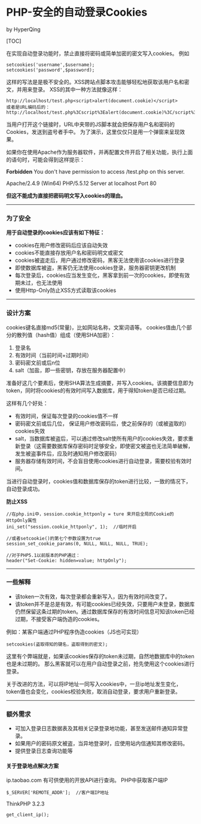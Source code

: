 # PHP-安全的自动登录Cookies

by HyperQing

[TOC]

在实现自动登录功能时，禁止直接将密码或简单加密的密文写入cookies。
例如
```
setcookies('username',$username);
setcookies('password',$password);
```
这样的写法是是极不安全的。XSS跨站点脚本攻击能够轻松地获取该用户名和密文，并用来登录。
XSS的其中一种方法就像这样：
```
http://localhost/test.php<script>alert(document.cookie)</script>
或者是URL编码后的：
http://localhost/test.php%3Cscript%3Ealert(document.cookie)%3C/script%3E
```
当用户打开这个链接时，URL中夹带的JS脚本就会把保存用户名和密码的Cookies，发送到盗号者手中。
为了演示，这里仅仅只是用一个弹窗来呈现效果。

如果你在使用Apache作为服务器软件，并再配置文件开启了相关功能，执行上面的语句时，可能会得到这样提示：

**Forbidden**
You don't have permission to access /test.php<script>alert(document.cookie)</script> on this server.

Apache/2.4.9 (Win64) PHP/5.5.12 Server at localhost Port 80

**但这不能成为直接把密码明文写入cookies的理由。**

----
### 为了安全
**用于自动登录的cookies应该有如下特征：**

- cookies在用户修改密码后应该自动失效
- cookies不能直接存放用户名和密码明文或密文
- cookies被盗走后，用户通过修改密码，黑客无法使用该cookies进行登录
- 即使数据库被盗，黑客仍无法使用cookies登录，服务器密钥更改机制
- 每次登录后，cookies应当发生变化，黑客拿到前一次的cookies，即使有效期未过，也无法使用
- 使用Http-Only防止XSS方式读取该cookies

----

### 设计方案

cookies键名直接md5(常量)，比如网站名称，文案词语等。
cookies值由几个部分的散列值（hash值）组成（使用SHA加密）：

 1. 登录名
 2. 有效时间（当前时间+过期时间）
 3. 密码密文前或后n位
 4. salt（加盐，即一些密钥，存放在服务器配置中）

准备好这几个要素后，使用SHA算法生成摘要，并写入cookies。该摘要信息即为token，同时将cookies的有效时间写入数据库，用于得知token是否已经过期。

这样有几个好处：

- 有效时间，保证每次登录的cookies值不一样
- 密码密文前或后几位， 保证用户修改密码后，使之前保存的（或被盗取的）cookies失效
- salt，当数据库被盗后，可以通过修改salt使所有用户的cookies失效，要求重新登录（这需要数据库保存密码时足够安全，即使密文被盗也无法简单破解，发生被盗事件后，应及时通知用户修改密码）
- 服务器存储有效时间，不会盲目使用cookies进行自动登录，需要校验有效时间。

当进行自动登录时，cookies值和数据库保存的token进行比较，一致的情况下，自动登录成功。

**防止XSS**
```
//在php.ini中，session.cookie_httponly = ture 来开启全局的Cookie的HttpOnly属性
ini_set("session.cookie_httponly", 1);  //临时开启

//或者setcookie()的第七个参数设置为true
session_set_cookie_params(0, NULL, NULL, NULL, TRUE);

//对于PHP5.1以前版本的PHP通过：
header("Set-Cookie: hidden=value; httpOnly");
```

----

### 一些解释

- 该token一次有效，每次登录都会重新写入，因为有效时间改变了。
- 该token并不是总是有效，有可能cookies已经失效，只要用户未登录，数据库仍然保留这条过期的token。通过数据库保存的有效时间信息可知该token已经过期，不接受客户端伪造的cookies。

例如：某客户端通过PHP程序伪造cookies（JS也可实现）
```
setcookies(盗取得知的键名，盗取得到的密文);
```
这里有个弊端就是，如果该cookies保存的token未过期，自然地数据库中的token也是未过期的。
那么黑客就可以在用户自动登录之前，抢先使用这个cookies进行登录。

关于改进的方法，可以将IP地址一同写入cookies中，一旦ip地址发生变化，token值也会变化，cookies校验失败，取消自动登录，要求用户重新登录。

----

### 额外需求
- 可加入登录日志数据表及其相关记录登录地功能，甚至发送邮件通知异常登录。
- 如果用户的密码原文被盗，当异地登录时，应使用站内信通知其修改密码。
- 提供登录日志查询功能等

#### 关于登录地点解决方案
ip.taobao.com 有可供使用的开放API进行查询。
PHP中获取客户端IP
```
$_SERVER['REMOTE_ADDR'];  //客户端IP地址
```
ThinkPHP 3.2.3
```
get_client_ip();
```
